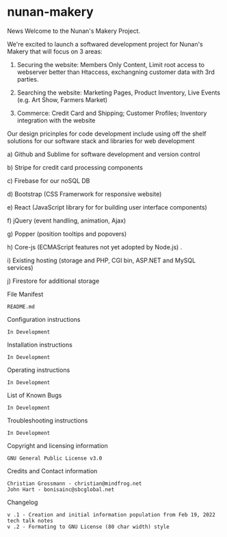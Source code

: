 # nunan-makery
News
               Welcome to the Nunan's Makery Project.

We're excited to launch a softwared development project for Nunan's 
Makery that will focus on 3 areas: 

1) Securing the website: Members Only Content, Limit root access to 
webserver better than Htaccess, exchangning customer data with 3rd 
parties. 

2) Searching the website: Marketing Pages, Product Inventory, Live Events
 (e.g. Art Show, Farmers Market) 

3) Commerce: Credit Card and Shipping; Customer Profiles; Inventory 
integration with the website

Our design pricinples for code development include using off the shelf 
solutions for our software stack and libraries for web development 

a) Github and Sublime for software development and version control 

b) Stripe for credit card processing components 

c) Firebase for our noSQL DB

d) Bootstrap (CSS Framerwork for responsive website)

e) React (JavaScript library for for building user interface components)

f) jQuery (event handling, animation, Ajax)

g) Popper (position tooltips and popovers)

h) Core-js (ECMAScript features not yet adopted by Node.js) . 

i) Existing hosting (storage and PHP, CGI bin, ASP.NET and MySQL services)

j) Firestore for additional storage

File Manifest

	README.md

Configuration instructions

	In Development

Installation instructions

	In Development

Operating instructions

	In Development

List of Known Bugs

	In Development

Troubleshooting instructions

	In Development

Copyright and licensing information

	GNU General Public License v3.0

Credits and Contact information 

	Christian Grossmann - christian@mindfrog.net
	John Hart - bonisainc@sbcglobal.net

Changelog

	v .1 - Creation and initial information population from Feb 19, 2022 tech talk notes
	v .2 - Formating to GNU License (80 char width) style
